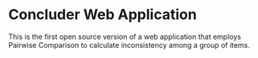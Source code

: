 # Concluder Web Application
This is the first open source version of a web application that employs Pairwise Comparison to calculate inconsistency among a group of items.
